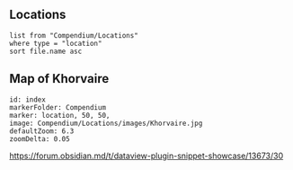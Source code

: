## Locations
```dataview
list from "Compendium/Locations"
where type = "location"
sort file.name asc
```

## Map of Khorvaire

```leaflet
id: index
markerFolder: Compendium
marker: location, 50, 50,
image: Compendium/Locations/images/Khorvaire.jpg
defaultZoom: 6.3
zoomDelta: 0.05
```

https://forum.obsidian.md/t/dataview-plugin-snippet-showcase/13673/30